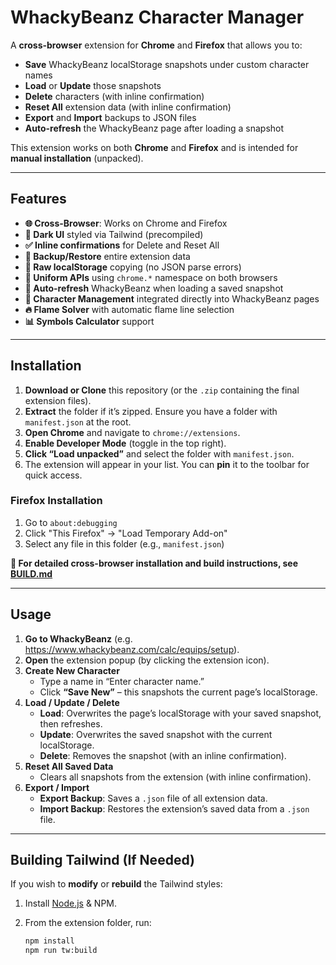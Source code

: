 # WhackyBeanz Character Manager

A **cross-browser** extension for **Chrome** and **Firefox** that allows you to:

- **Save** WhackyBeanz localStorage snapshots under custom character names
- **Load** or **Update** those snapshots
- **Delete** characters (with inline confirmation)
- **Reset All** extension data (with inline confirmation)
- **Export** and **Import** backups to JSON files
- **Auto-refresh** the WhackyBeanz page after loading a snapshot

This extension works on both **Chrome** and **Firefox** and is intended for **manual installation** (unpacked).

---

## Features

- **🌐 Cross-Browser**: Works on Chrome and Firefox
- **🎨 Dark UI** styled via Tailwind (precompiled)
- **✅ Inline confirmations** for Delete and Reset All
- **💾 Backup/Restore** entire extension data
- **📄 Raw localStorage** copying (no JSON parse errors)
- **🔧 Uniform APIs** using `chrome.*` namespace on both browsers
- **🔄 Auto-refresh** WhackyBeanz when loading a saved snapshot
- **🔧 Character Management** integrated directly into WhackyBeanz pages
- **🔥 Flame Solver** with automatic flame line selection
- **📊 Symbols Calculator** support

---

## Installation

1. **Download or Clone** this repository (or the `.zip` containing the final extension files).
2. **Extract** the folder if it’s zipped. Ensure you have a folder with `manifest.json` at the root.
3. **Open Chrome** and navigate to `chrome://extensions`.
4. **Enable Developer Mode** (toggle in the top right).
5. **Click “Load unpacked”** and select the folder with `manifest.json`.
6. The extension will appear in your list. You can **pin** it to the toolbar for quick access.

### Firefox Installation
1. Go to `about:debugging`
2. Click "This Firefox" → "Load Temporary Add-on"
3. Select any file in this folder (e.g., `manifest.json`)

**📖 For detailed cross-browser installation and build instructions, see [BUILD.md](BUILD.md)**

---

## Usage

1. **Go to WhackyBeanz** (e.g. <https://www.whackybeanz.com/calc/equips/setup>).
2. **Open** the extension popup (by clicking the extension icon).
3. **Create New Character**
    - Type a name in “Enter character name.”
    - Click **“Save New”** – this snapshots the current page’s localStorage.
4. **Load / Update / Delete**
    - **Load**: Overwrites the page’s localStorage with your saved snapshot, then refreshes.
    - **Update**: Overwrites the saved snapshot with the current localStorage.
    - **Delete**: Removes the snapshot (with an inline confirmation).
5. **Reset All Saved Data**
    - Clears all snapshots from the extension (with inline confirmation).
6. **Export / Import**
    - **Export Backup**: Saves a `.json` file of all extension data.
    - **Import Backup**: Restores the extension’s saved data from a `.json` file.

---

## Building Tailwind (If Needed)

If you wish to **modify** or **rebuild** the Tailwind styles:

1. Install [Node.js](https://nodejs.org/) & NPM.
2. From the extension folder, run:

   ```bash
   npm install
   npm run tw:build

